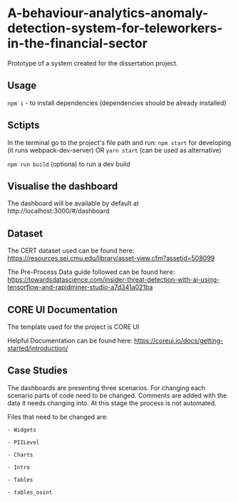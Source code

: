 # A-behaviour-analytics-anomaly-detection-system-for-teleworkers-in-the-financial-sector
Prototype of a system created for the dissertation project.

## Usage
`npm i` - to install dependencies (dependencies should be already installed)


## Sctipts 
In the terminal go to the project's file path and run:
`npm start` for developing (it runs webpack-dev-server)  OR
`yarn start` (can be used as alternative)

`npm run build` (optiona) to run a dev build  

## Visualise the dashboard
The dashboard will be available by default at http://localhost:3000/#/dashboard

## Dataset 
The CERT dataset used can be found here: https://resources.sei.cmu.edu/library/asset-view.cfm?assetid=508099

The Pre-Process Data guide followed can be found here: https://towardsdatascience.com/insider-threat-detection-with-ai-using-tensorflow-and-rapidminer-studio-a7d341a021ba

## CORE UI Documentation
The template used for the project is CORE UI

Helpful Documentation can be found here: https://coreui.io/docs/getting-started/introduction/

## Case Studies 
The dashboards are presenting three scenarios. For changing each scenario parts of code need to be changed.
Comments are added with the data it needs changing into. 
At this stage the process is not automated.

Files that need to be changed are:

    - Widgets
    
    - PIILevel
    
    - Charts
    
    - Intro
    
    - Tables
    
    - tables_osint
